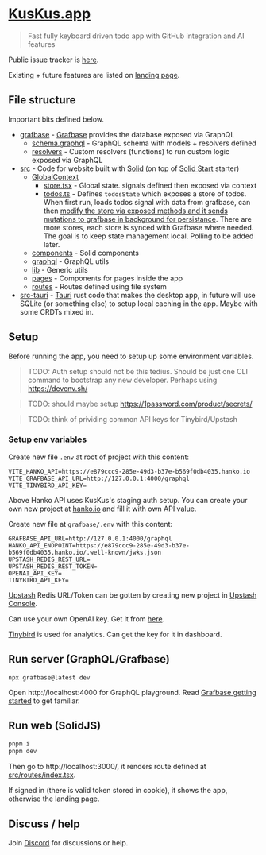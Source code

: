 # [KusKus.app](https://kuskus.app)

> Fast fully keyboard driven todo app with GitHub integration and AI features

Public issue tracker is [here](https://github.com/kuskusapp/kuskus).

Existing + future features are listed on [landing page](https://kuskus.app/home).

## File structure

Important bits defined below.

- [grafbase](grafbase) - [Grafbase](https://grafbase.com/) provides the database exposed via GraphQL
  - [schema.graphql](grafbase/schema.graphql) - GraphQL schema with models + resolvers defined
  - [resolvers](grafbase/resolvers) - Custom resolvers (functions) to run custom logic exposed via GraphQL
- [src](src) - Code for website built with [Solid](https://www.solidjs.com/) (on top of [Solid Start](https://github.com/solidjs/solid-start) starter)
  - [GlobalContext](src/GlobalContext)
    - [store.tsx](src/GlobalContext/store.tsx) - Global state. signals defined then exposed via context
    - [todos.ts](src/GlobalContext/todos.ts) - Defines `todosState` which exposes a store of todos. When first run, loads todos signal with data from grafbase, can then [modify the store via exposed methods and it sends mutations to grafbase in background for persistance](https://twitter.com/nikitavoloboev/status/1651358480526106624). There are more stores, each store is synced with Grafbase where needed. The goal is to keep state management local. Polling to be added later.
  - [components](src/components) - Solid components
  - [graphql](src/graphql) - GraphQL utils
  - [lib](src/lib) - Generic utils
  - [pages](src/pages) - Components for pages inside the app
  - [routes](src/routes) - Routes defined using file system
- [src-tauri](src-tauri) - [Tauri](https://tauri.app) rust code that makes the desktop app, in future will use SQLite (or something else) to setup local caching in the app. Maybe with some CRDTs mixed in.

## Setup

Before running the app, you need to setup up some environment variables.

> TODO: Auth setup should not be this tedius. Should be just one CLI command to bootstrap any new developer. Perhaps using https://devenv.sh/

> TODO: should maybe setup https://1password.com/product/secrets/

> TODO: think of prividing common API keys for Tinybird/Upstash

### Setup env variables

Create new file `.env` at root of project with this content:

```
VITE_HANKO_API=https://e879ccc9-285e-49d3-b37e-b569f0db4035.hanko.io
VITE_GRAFBASE_API_URL=http://127.0.0.1:4000/graphql
VITE_TINYBIRD_API_KEY=
```

Above Hanko API uses KusKus's staging auth setup. You can create your own new project at [hanko.io](https://www.hanko.io) and fill it with own API value.

Create new file at `grafbase/.env` with this content:

```
GRAFBASE_API_URL=http://127.0.0.1:4000/graphql
HANKO_API_ENDPOINT=https://e879ccc9-285e-49d3-b37e-b569f0db4035.hanko.io/.well-known/jwks.json
UPSTASH_REDIS_REST_URL=
UPSTASH_REDIS_REST_TOKEN=
OPENAI_API_KEY=
TINYBIRD_API_KEY=
```

[Upstash](https://upstash.com/) Redis URL/Token can be gotten by creating new project in [Upstash Console](https://console.upstash.com).

Can use your own OpenAI key. Get it from [here](https://openai.com/blog/openai-api).

[Tinybird](https://www.tinybird.co/) is used for analytics. Can get the key for it in dashboard.

## Run server (GraphQL/Grafbase)

```
npx grafbase@latest dev
```

Open http://localhost:4000 for GraphQL playground. Read [Grafbase getting started](https://grafbase.com/docs/quickstart/get-started) to get familiar.

## Run web (SolidJS)

```bash
pnpm i
pnpm dev
```

Then go to http://localhost:3000/, it renders route defined at [src/routes/index.tsx](src/routes/index.tsx).

If signed in (there is valid token stored in cookie), it shows the app, otherwise the landing page.

## Discuss / help

Join [Discord](https://discord.gg/f8YHjyrX3h) for discussions or help.
